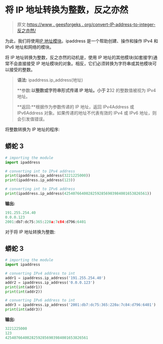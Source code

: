 # 将 IP 地址转换为整数，反之亦然

> 原文:[https://www . geesforgeks . org/convert-IP-address-to-integer-反之亦然/](https://www.geeksforgeeks.org/convert-ip-address-to-integer-and-vice-versa/)

为此，我们将使用[IP 地址模块](https://docs.python.org/3/library/ipaddress.html)。ipaddress 是一个帮助创建、操作和操作 IPv4 和 IPv6 地址和网络的模块。

将 IP 地址转换为整数，反之亦然的动机是，使用 IP 地址的其他模块(如套接字)通常不会直接接受 IP 地址模块的对象。相反，它们必须转换为字符串或其他模块可以接受的整数。

> **语法:** ipaddress.ip_address(地址)
> 
> **参数:**以整数或字符串形式传递 IP 地址。小于 2**32 的整数值被视为 IPv4 地址。
> 
> **返回:**根据作为参数传递的 IP 地址，返回 IPv4Address 或 IPv6Address 对象。如果传递的地址不代表有效的 IPv4 或 IPv6 地址，则会引发值错误。

将整数转换为 IP 地址的程序:

## 蟒蛇 3

```py
# importing the module
import ipaddress

# converting int to IPv4 address
print(ipaddress.ip_address(3221225000))
print(ipaddress.ip_address(123))

# converting int to IPv6 address
print(ipaddress.ip_address(42540766400282592856903984001653826561))
```

**输出:**

```py
191.255.254.40
0.0.0.123
2001:db7:dc75:365:220a:7c84:d796:6401
```

对于将 IP 地址转换为整数:

## 蟒蛇 3

```py
# importing the module
import ipaddress

# converting IPv4 address to int
addr1 = ipaddress.ip_address('191.255.254.40')
addr2 = ipaddress.ip_address('0.0.0.123')
print(int(addr1))
print(int(addr2))

# converting IPv6 address to int
addr3 = ipaddress.ip_address('2001:db7:dc75:365:220a:7c84:d796:6401')
print(int(addr3))
```

**输出:**

```py
3221225000
123
42540766400282592856903984001653826561
```